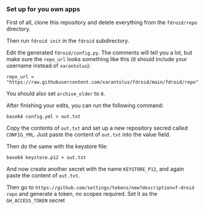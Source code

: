 ### Set up for you own apps
First of all, clone this repository and delete everything from the `fdroid/repo` directory.

Then run `fdroid init` in the `fdroid` subdirectory.

Edit the generated `fdroid/config.py`. The comments will tell you a lot, but make sure the `repo_url` looks something like this (it should include your username instead of `xarantolus`):

    repo_url = "https://raw.githubusercontent.com/xarantolus/fdroid/main/fdroid/repo"

You should also set `archive_older` to `0`.


After finishing your edits, you can run the following command:

    base64 config.yml > out.txt

Copy the contents of `out.txt` and set up a new repository secred called `CONFIG_YML`. Just paste the content of `out.txt` into the value field.

Then do the same with the keystore file:

    base64 keystore.p12 > out.txt

And now create another secret with the name `KEYSTORE_P12`, and again paste the content of `out.txt`.


Then go to `https://github.com/settings/tokens/new?description=f-droid repo` and generate a token, no scopes required. Set it as the `GH_ACCESS_TOKEN` secret

